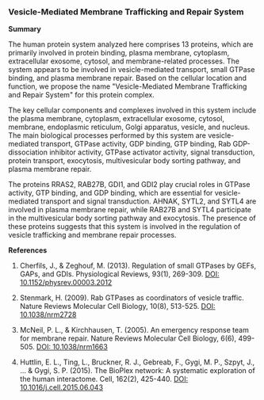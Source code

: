 ### Vesicle-Mediated Membrane Trafficking and Repair System

**Summary**

The human protein system analyzed here comprises 13 proteins, which are primarily involved in protein binding, plasma membrane, cytoplasm, extracellular exosome, cytosol, and membrane-related processes. The system appears to be involved in vesicle-mediated transport, small GTPase binding, and plasma membrane repair. Based on the cellular location and function, we propose the name "Vesicle-Mediated Membrane Trafficking and Repair System" for this protein complex.

The key cellular components and complexes involved in this system include the plasma membrane, cytoplasm, extracellular exosome, cytosol, membrane, endoplasmic reticulum, Golgi apparatus, vesicle, and nucleus. The main biological processes performed by this system are vesicle-mediated transport, GTPase activity, GDP binding, GTP binding, Rab GDP-dissociation inhibitor activity, GTPase activator activity, signal transduction, protein transport, exocytosis, multivesicular body sorting pathway, and plasma membrane repair.

The proteins RRAS2, RAB27B, GDI1, and GDI2 play crucial roles in GTPase activity, GTP binding, and GDP binding, which are essential for vesicle-mediated transport and signal transduction. AHNAK, SYTL2, and SYTL4 are involved in plasma membrane repair, while RAB27B and SYTL4 participate in the multivesicular body sorting pathway and exocytosis. The presence of these proteins suggests that this system is involved in the regulation of vesicle trafficking and membrane repair processes.

**References**

1. Cherfils, J., & Zeghouf, M. (2013). Regulation of small GTPases by GEFs, GAPs, and GDIs. Physiological Reviews, 93(1), 269-309. [DOI: 10.1152/physrev.00003.2012](https://doi.org/10.1152/physrev.00003.2012)

2. Stenmark, H. (2009). Rab GTPases as coordinators of vesicle traffic. Nature Reviews Molecular Cell Biology, 10(8), 513-525. [DOI: 10.1038/nrm2728](https://doi.org/10.1038/nrm2728)

3. McNeil, P. L., & Kirchhausen, T. (2005). An emergency response team for membrane repair. Nature Reviews Molecular Cell Biology, 6(6), 499-505. [DOI: 10.1038/nrm1663](https://doi.org/10.1038/nrm1663)

4. Huttlin, E. L., Ting, L., Bruckner, R. J., Gebreab, F., Gygi, M. P., Szpyt, J., ... & Gygi, S. P. (2015). The BioPlex network: A systematic exploration of the human interactome. Cell, 162(2), 425-440. [DOI: 10.1016/j.cell.2015.06.043](https://doi.org/10.1016/j.cell.2015.06.043)